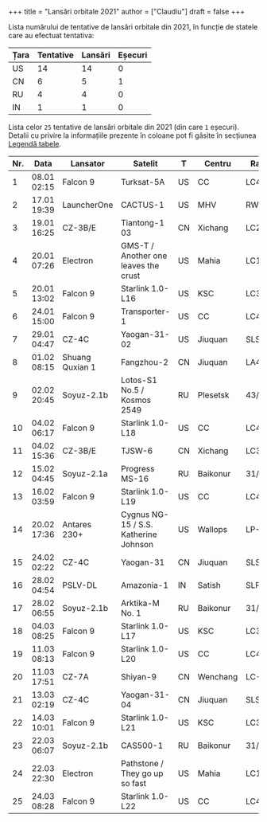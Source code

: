 +++
title = "Lansări orbitale 2021"
author = ["Claudiu"]
draft = false
+++

Lista numărului de tentative de lansări orbitale din 2021, în funcție de statele care au efectuat tentativa:

| Țara | Tentative | Lansări | Eșecuri |
|------|-----------|---------|---------|
| US   | 14        | 14      | 0       |
| CN   | 6         | 5       | 1       |
| RU   | 4         | 4       | 0       |
| IN   | 1         | 1       | 0       |

Lista celor `25` tentative de lansări orbitale din 2021 (din care `1` eșecuri). Detalii cu privire la informațiile prezente în coloane pot fi găsite în secțiunea [Legendă tabele](/t/legenda_tabele).

| Nr. | Data        | Lansator        | Satelit                               | T  | Centru   | Rampă   | R. | Bul             |
|-----|-------------|-----------------|---------------------------------------|----|----------|---------|----|-----------------|
| 1   | 08.01 02:15 | Falcon 9        | Turksat-5A                            | US | CC       | LC40    | S  | [103](/bul/103) |
| 2   | 17.01 19:39 | LauncherOne     | CACTUS-1                              | US | MHV      | RW12/30 | S  | [103](/bul/103) |
| 3   | 19.01 16:25 | CZ-3B/E         | Tiantong-1 03                         | CN | Xichang  | LC2     | S  | [104](/bul/104) |
| 4   | 20.01 07:26 | Electron        | GMS-T / Another one leaves the crust  | US | Mahia    | LC1     | S  | [104](/bul/104) |
| 5   | 20.01 13:02 | Falcon 9        | Starlink 1.0-L16                      | US | KSC      | LC39A   | S  | [104](/bul/104) |
| 6   | 24.01 15:00 | Falcon 9        | Transporter-1                         | US | CC       | LC40    | S  | [104](/bul/104) |
| 7   | 29.01 04:47 | CZ-4C           | Yaogan-31-02                          | US | Jiuquan  | SLS2    | S  | [104](/bul/104) |
| 8   | 01.02 08:15 | Shuang Quxian 1 | Fangzhou-2                            | CN | Jiuquan  | LA4     | F  | [105](/bul/105) |
| 9   | 02.02 20:45 | Soyuz-2.1b      | Lotos-S1 No.5 / Kosmos 2549           | RU | Plesetsk | 43/4    | S  | [105](/bul/105) |
| 10  | 04.02 06:17 | Falcon 9        | Starlink 1.0-L18                      | US | CC       | LC40    | S  | [105](/bul/105) |
| 11  | 04.02 15:36 | CZ-3B/E         | TJSW-6                                | CN | Xichang  | LC3     | S  | [105](/bul/105) |
| 12  | 15.02 04:45 | Soyuz-2.1a      | Progress MS-16                        | RU | Baikonur | 31/6    | S  | [106](/bul/106) |
| 13  | 16.02 03:59 | Falcon 9        | Starlink 1.0-L19                      | US | CC       | LC40    | S  | [106](/bul/106) |
| 14  | 20.02 17:36 | Antares 230+    | Cygnus NG-15 / S.S. Katherine Johnson | US | Wallops  | LP-0A   | S  | [107](/bul/107) |
| 15  | 24.02 02:22 | CZ-4C           | Yaogan-31                             | CN | Jiuquan  | SLS-2   | S  | [107](/bul/107) |
| 16  | 28.02 04:54 | PSLV-DL         | Amazonia-1                            | IN | Satish   | SLP     | S  | [108](/bul/108) |
| 17  | 28.02 06:55 | Soyuz-2.1b      | Arktika-M No. 1                       | RU | Baikonur | 31/6    | S  | [108](/bul/108) |
| 18  | 04.03 08:25 | Falcon 9        | Starlink 1.0-L17                      | US | KSC      | LC39A   | S  | [109](/bul/109) |
| 19  | 11.03 08:13 | Falcon 9        | Starlink 1.0-L20                      | US | CC       | LC40    | S  | [110](/bul/110) |
| 20  | 11.03 17:51 | CZ-7A           | Shiyan-9                              | CN | Wenchang | LC-2    | S  | [110](/bul/110) |
| 21  | 13.03 02:19 | CZ-4C           | Yaogan-31-04                          | CN | Jiuquan  | SLS-2   | S  | [110](/bul/110) |
| 22  | 14.03 10:01 | Falcon 9        | Starlink 1.0-L21                      | US | KSC      | LC39A   | S  | [110](/bul/110) |
| 23  | 22.03 06:07 | Soyuz-2.1b      | CAS500-1                              | RU | Baikonur | 31/6    | S  | [110](/bul/110) |
| 24  | 22.03 22:30 | Electron        | Pathstone / They go up so fast        | US | Mahia    | LC1     | S  | [110](/bul/110) |
| 25  | 24.03 08:28 | Falcon 9        | Starlink 1.0-L22                      | US | CC       | LC40    | S  | [110](/bul/110) |